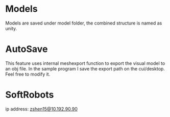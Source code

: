 # Models
Models are saved under model folder, the combined structure is named as unity. 

# AutoSave
This feature uses internal meshexport function to export the visual model to an obj file. In the sample program I save the export path on the cui/desktop. Feel free to modify it.



# SoftRobots

ip address:
zshen15@10.192.90.90
